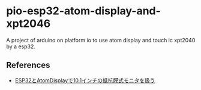 # pio-esp32-atom-display-and-xpt2046

A project of arduino on platform io to use atom display and touch ic xpt2040 by a esp32.

## References

- [ESP32とAtomDisplayで10.1インチの抵抗膜式モニタを扱う](https://asukiaaa.blogspot.com/2024/07/use-resistive-touch-screen-with-atom-display-and-esp32.html)
